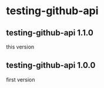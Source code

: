 # testing-github-api

## testing-github-api 1.1.0
this version

## testing-github-api 1.0.0
first version
